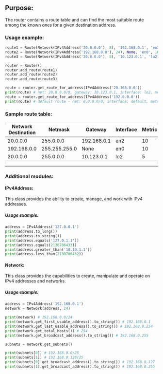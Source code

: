 ## Purpose:
The router contains a route table and can find the most suitable route among the known ones for a given destination address.
### Usage example:
```python
route1 = Route(Network(IPv4Address('20.0.0.0'), 8), '192.168.0.1', 'en2', 10)
route2 = Route(Network(IPv4Address('192.168.0.0'), 24), None, 'en0', 10)
route3 = Route(Network(IPv4Address('20.0.0.0'), 8), '10.123.0.1', 'lo2', 5)

router = Router()
router.add_route(route1)
router.add_route(route2)
router.add_route(route3)

route = router.get_route_for_address(IPv4Address('20.168.0.0'))
print(route) # net: 20.0.0.0/8, gateway: 10.123.0.1, interface: lo2, metric: 5
route = router.get_route_for_address(IPv4Address('192.0.0.0'))
print(route) # default route - net: 0.0.0.0/0, interface: default, metric: 10

```

### Sample route table:
| Network Destination | Netmask      | Gateway     | Interface | Metric |
|---------------------|--------------|-------------|-----------|--------|
| 20.0.0.0            | 255.0.0.0    | 192.168.0.1 | en2       | 10     |
| 192.168.0.0         | 255.255.255.0| None        | en0       | 10     |
| 20.0.0.0            | 255.0.0.0    | 10.123.0.1  | lo2       | 5      |

---
### Additional modules:
#### IPv4Address:
 This class provides the ability to create, manage, and work with IPv4 addresses.
 
##### Usage example:
```python
address = IPv4Address('127.0.0.1')
print(address.to_long())
print(address.to_string())
print(address.equals('127.0.1.1'))
print(address.equals(2130706433))
print(address.greater_than('10.10.1.1'))
print(address.less_than(2130706432))

```
#### Network:
This class provides the capabilities to create, manipulate and operate on IPv4 addresses and networks.
##### Usage example:
```python
address = IPv4Address('192.168.0.1')
network = Network(address, 24)

print(network) # 192.168.0.0/24
print(network.get_first_usable_address().to_string()) # 192.168.0.1
print(network.get_last_usable_address().to_string()) # 192.168.0.254
print(network.get_total_hosts()) # 254
print(network.get_broadcast_address().to_string()) # 192.168.0.255

subnets = network.get_subnets()

print(subnets[0]) # 192.168.0.0/25
print(subnets[1]) # 192.168.0.128/25
print(subnets[0].get_broadcast_address().to_string()) # 192.168.0.127
print(subnets[1].get_broadcast_address().to_string()) # 192.168.0.255

```

